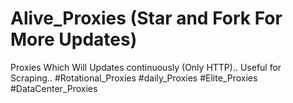 # Alive_Proxies (Star and Fork For More Updates)
Proxies Which Will Updates continuously (Only HTTP).. Useful for Scraping..
#Rotational_Proxies
#daily_Proxies
#Elite_Proxies
#DataCenter_Proxies
